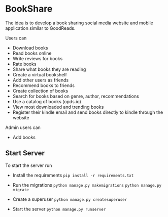 # BookShare

The idea is to develop a book sharing social media website and mobile application similar to GoodReads.

Users can
* Download books
* Read books online
* Write reviews for books
* Rate books
* Share what books they are reading
* Create a virtual bookshelf
* Add other users as friends
* Recommend books to friends
* Create collection of books
* Search for books based on genre, author, recommendations
* Use a catalog of books (opds.io)
* View most downloaded and trending books
* Register their kindle email and send books directly to kindle through the website

Admin users can
* Add books


## Start Server
To start the server run
* Install the requirements
`pip install -r requirements.txt`


* Run the migrations
`python manage.py makemigrations`
`python manage.py migrate`

* Create a superuser
`python manage.py createsuperuser`

* Start the server
`python manage.py runserver`
